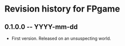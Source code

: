 # Revision history for FPgame

## 0.1.0.0 -- YYYY-mm-dd

* First version. Released on an unsuspecting world.
